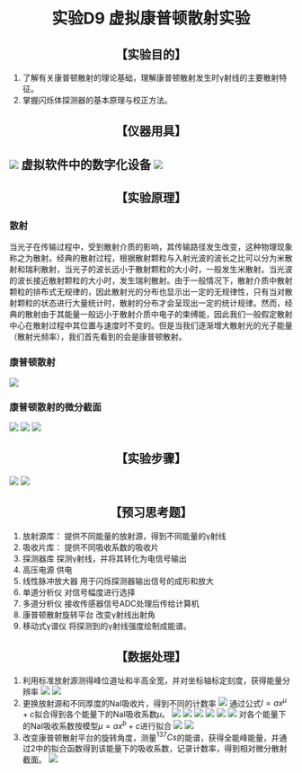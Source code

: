 # <center>实验D9 虚拟康普顿散射实验</center>

## <center>【实验目的】</center>

1.  了解有关康普顿散射的理论基础，理解康普顿散射发生时γ射线的主要散射特征。
2.  掌握闪烁体探测器的基本原理与校正方法。


##  <center>【仪器用具】</center>
![](images/2022-11-18-11-13-13.png)
虚拟软件中的数字化设备
![](2022-11-18-11-24-12.png)
---


## <center>【实验原理】</center>
### 散射
当光子在传输过程中，受到散射介质的影响，其传输路径发生改变，这种物理现象称之为散射。经典的散射过程，根据散射颗粒与入射光波的波长之比可以分为米散射和瑞利散射，当光子的波长远小于散射颗粒的大小时，一般发生米散射。当光波的波长接近散射颗粒的大小时，发生瑞利散射。由于一般情况下，散射介质中散射颗粒的排布式无规律的，因此散射光的分布也显示出一定的无规律性，只有当对散射颗粒的状态进行大量统计时，散射的分布才会呈现出一定的统计规律。然而，经典的散射由于其能量一般远小于散射介质中电子的束缚能，因此我们一般假定散射中心在散射过程中其位置与速度时不变的。但是当我们逐渐增大散射光的光子能量（散射光频率），我们首先看到的会是康普顿散射。
### 康普顿散射
![](images/2022-11-18-11-16-53.png)
### 康普顿散射的微分截面
![](2022-11-18-11-18-07.png)
![](2022-11-18-11-18-35.png)
![](2022-11-18-11-18-47.png)

## <center>【实验步骤】</center>
![](2022-11-18-11-45-15.png)
![](2022-11-18-11-45-27.png)

## <center>【预习思考题】</center>
1. 放射源库：
   提供不同能量的放射源，得到不同能量的γ射线
2. 吸收片库：
   提供不同吸收系数的吸收片
3. 探测器库
   探测γ射线，并将其转化为电信号输出
4. 高压电源
   供电
5. 线性脉冲放大器
   用于闪烁探测器输出信号的成形和放大
6. 单道分析仪
   对信号幅度进行选择
7. 多道分析仪
   接收传感器信号ADC处理后传给计算机
8. 康普顿散射旋转平台
   改变γ射线出射角
9.  移动式γ谱仪
    将探测到的γ射线强度绘制成能谱。
## <center>【数据处理】</center>
1. 利用标准放射源测得峰位道址和半高全宽，并对坐标轴标定刻度，获得能量分辨率
![](2022-11-18-11-48-29.png)
![](2022-11-18-11-48-02.png)
2. 更换放射源和不同厚度的NaI吸收片，得到不同的计数率
![](2022-11-18-11-49-30.png)
通过公式$I = ax^\mu+c$拟合得到各个能量下的NaI吸收系数$\mu$。
![](2022-11-18-12-37-05.png)
![](2022-11-18-12-37-10.png)
![](2022-11-18-12-37-15.png)
![](2022-11-18-12-37-20.png)
![](2022-11-18-12-37-25.png)
![](2022-11-18-12-37-30.png)
对各个能量下的NaI吸收系数按模型$\mu = ax^b+c$进行拟合
![](2022-11-18-12-40-05.png)
![](2022-11-18-12-48-03.png)
3. 改变康普顿散射平台的旋转角度，测量$^{137}Cs$的能谱，获得全能峰能量，并通过2中的拟合函数得到该能量下的吸收系数，记录计数率，得到相对微分散射截面。
![](2022-11-18-12-43-32.png)